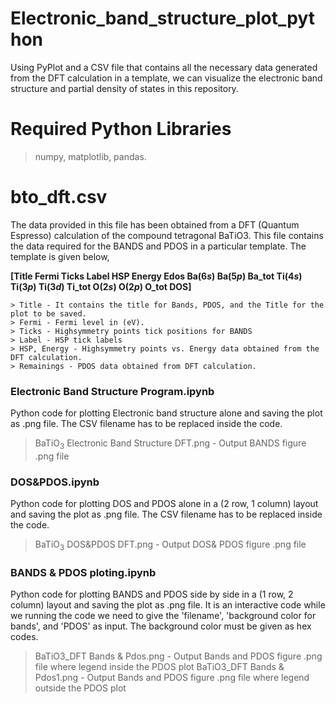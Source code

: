 # Electronic_band_structure_plot_python
  Using PyPlot and a CSV file that contains all the necessary data generated from the DFT calculation in a template, we can visualize the electronic band structure and partial density of states in this repository.

# Required Python Libraries
  > numpy, matplotlib, pandas.

# bto_dft.csv
  The data provided in this file has been obtained from a DFT (Quantum Espresso) calculation  of the compound tetragonal BaTiO3.
  This file contains the data required for the BANDS and PDOS in a particular template. The template is given below,
  
**[Title	Fermi	Ticks	Label	HSP	Energy	Edos	Ba$(6s)$	Ba$(5p)$	Ba_tot	Ti$(4s)$	Ti$(3p)$	Ti$(3d)$	Ti_tot	O$(2s)$	O$(2p)$	O_tot	DOS]**

    > Title - It contains the title for Bands, PDOS, and the Title for the plot to be saved.
    > Fermi - Fermi level in (eV).
    > Ticks - Highsymmetry points tick positions for BANDS
    > Label - HSP tick labels
    > HSP, Energy - Highsymmetry points vs. Energy data obtained from the DFT calculation.
    > Remainings - PDOS data obtained from DFT calculation.
  
### Electronic Band Structure Program.ipynb
  Python code for plotting Electronic band structure alone and saving the plot as .png file. The CSV filename has to be replaced inside the code.
  > BaTiO$_3$ Electronic Band Structure DFT.png - Output BANDS figure .png file

### DOS&PDOS.ipynb
  Python code for plotting DOS and PDOS alone in a (2 row, 1 column) layout and saving the plot as .png file. The CSV filename has to be replaced inside the code.
  > BaTiO$_3$ DOS&PDOS DFT.png - Output DOS& PDOS figure .png file

### BANDS & PDOS ploting.ipynb
  Python code for plotting BANDS and PDOS side by side in a (1 row, 2 column) layout and saving the plot as .png file. It is an interactive code while we running the code we need to give the 'filename', 'background color for bands', and 'PDOS' as input. The background color must be given as hex codes.
  > BaTiO3_DFT Bands & Pdos.png - Output Bands and PDOS figure .png file where legend inside the PDOS plot
  > BaTiO3_DFT Bands & Pdos1.png - Output Bands and PDOS figure .png file where legend outside the PDOS plot



  
